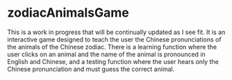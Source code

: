 # zodiacAnimalsGame

This is a work in progress that will be continually updated as I see fit. It is an interactive game designed to teach the user the Chinese pronunciations of the animals of the Chinese zodiac. There is a learning function where the user clicks on an animal and the name of the animal is pronounced in English and Chinese, and a testing function where the user hears only the Chinese pronunciation and must guess the correct animal.
